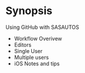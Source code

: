 # Synopsis
Using GitHub with SASAUTOS
* Workflow Overivew
* Editors
* Single User
* Multiple users
* iOS Notes and tips
